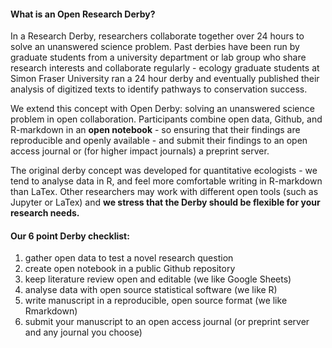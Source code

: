 #### What is an Open Research Derby?

In a Research Derby, researchers collaborate together over 24 hours to solve an unanswered science problem. Past derbies have been run by graduate students from a university department or lab group who share research interests and collaborate regularly - ecology graduate students at Simon Fraser University ran a 24 hour derby and eventually published their analysis of digitized texts to identify pathways to conservation success. 

We extend this concept with Open Derby: solving an unanswered science problem in open collaboration. Participants combine open data, Github, and R-markdown in an **open notebook** - so ensuring that their findings are reproducible and openly available - and submit their findings to an open access journal or (for higher impact journals) a preprint server.

The original derby concept was developed for quantitative ecologists - we tend to analyse data in R, and feel more comfortable writing in R-markdown than LaTex. Other researchers may work with different open tools (such as Jupyter or LaTex) and **we stress that the Derby should be flexible for your research needs.** 

#### Our 6 point Derby checklist:

1. gather open data to test a novel research question
2. create open notebook in a public Github repository 
3. keep literature review open and editable (we like Google Sheets)
4. analyse data with open source statistical software (we like R)
5. write manuscript in a reproducible, open source format (we like Rmarkdown)
6. submit your manuscript to an open access journal (or preprint server and any journal you choose)







